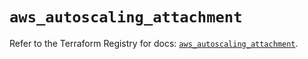 # `aws_autoscaling_attachment`

Refer to the Terraform Registry for docs: [`aws_autoscaling_attachment`](https://registry.terraform.io/providers/hashicorp/aws/6.19.0/docs/resources/autoscaling_attachment).

